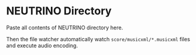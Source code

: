 # NEUTRINO Directory

Paste all contents of NEUTRINO directory here.

Then the file watcher automatically watch `score/musicxml/*.musicxml`
files and execute audio encoding.